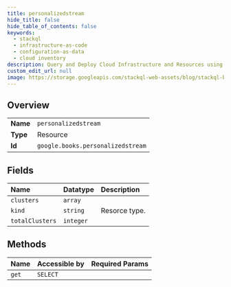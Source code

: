 ```yaml
---
title: personalizedstream
hide_title: false
hide_table_of_contents: false
keywords:
  - stackql
  - infrastructure-as-code
  - configuration-as-data
  - cloud inventory
description: Query and Deploy Cloud Infrastructure and Resources using SQL
custom_edit_url: null
image: https://storage.googleapis.com/stackql-web-assets/blog/stackql-blog-post-featured-image.png
---
```

  
    

## Overview
<table><tbody>
<tr><td><b>Name</b></td><td><code>personalizedstream</code></td></tr>
<tr><td><b>Type</b></td><td>Resource</td></tr>
<tr><td><b>Id</b></td><td><code>google.books.personalizedstream</code></td></tr>
</tbody></table>

## Fields
| Name | Datatype | Description |
|:-----|:---------|:------------|
| `clusters` | `array` |  |
| `kind` | `string` | Resorce type. |
| `totalClusters` | `integer` |  |
## Methods
| Name | Accessible by | Required Params |
|:-----|:--------------|:----------------|
| `get` | `SELECT` |  |
